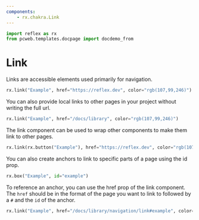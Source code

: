 ```yaml
---
components:
    - rx.chakra.Link
---
```


```python exec
import reflex as rx
from pcweb.templates.docpage import docdemo_from
```

# Link

Links are accessible elements used primarily for navigation.

```python demo
rx.link("Example", href="https://reflex.dev", color="rgb(107,99,246)")
```

You can also provide local links to other pages in your project without writing the full url.

```python demo
rx.link("Example", href="/docs/library", color="rgb(107,99,246)")
```

The link component can be used to wrap other components to make them link to other pages.

```python demo
rx.link(rx.button("Example"), href="https://reflex.dev", color="rgb(107,99,246)", button=True)
```

You can also create anchors to link to specific parts of a page using the id prop.

```python demo
rx.box("Example", id="example")
```

To reference an anchor, you can use the href prop of the link component.
The `href` should be in the format of the page you want to link to followed by a `#` and the `id` of the anchor.

```python demo
rx.link("Example", href="/docs/library/navigation/link#example", color="rgb(107,99,246)")
```